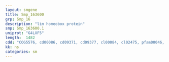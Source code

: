 ```yaml
---
layout: smgene
title: Smp_163600
grp: Smp_16
description: "lim homeobox protein"
smp: Smp_163600.1
uniprot: "G4LXF5"
length:  1482
cdd: "COG5576, cd00086, cd09371, cd09377, cl00084, cl02475, pfam00046, pfam00412, smart00132, smart00389"
kk: ns
categories: sm
---
```

